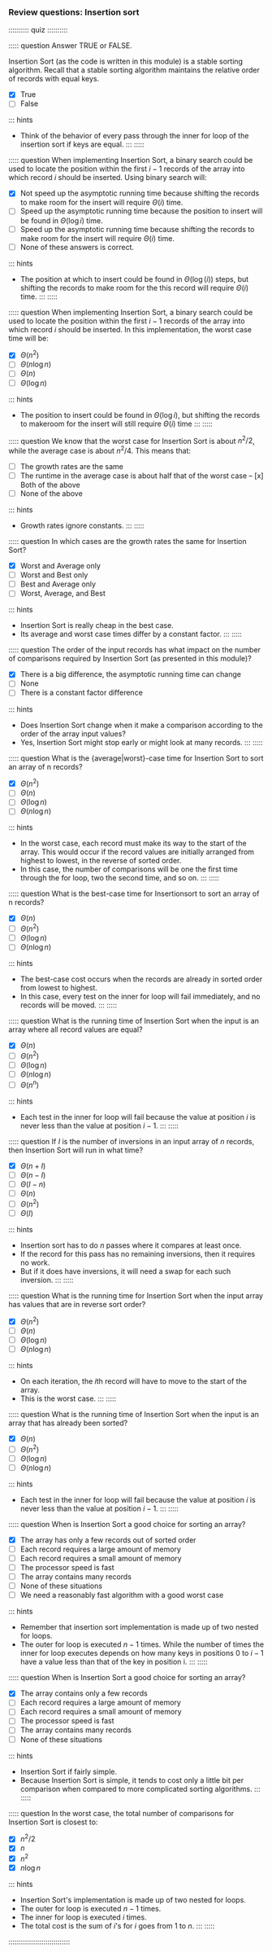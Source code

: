 
### Review questions: Insertion sort

:::::::::: quiz ::::::::::

::::: question
Answer TRUE or FALSE.

Insertion Sort (as the code is written in this
module) is a stable sorting algorithm. Recall that a stable sorting
algorithm maintains the relative order of records with equal keys.

- [x] True
- [ ] False

::: hints
- Think of the behavior of every pass through the inner for loop of the insertion sort if keys are equal.
:::
:::::

::::: question
When implementing Insertion Sort, a binary search could be used to locate the position within
the first $i-1$ records of the array into which record $i$ should be inserted. Using binary search will:

- [x] Not speed up the asymptotic running time because shifting the records to make room for the insert will require $\Theta(i)$ time.
- [ ] Speed up the asymptotic running time because the position to insert will be found in $\Theta(\log i)$ time.
- [ ] Speed up the asymptotic running time because shifting the records to make room for the insert will require $\Theta(i)$ time.
- [ ] None of these answers is correct.

::: hints
- The position at which to insert could be found in $\Theta(\log(i))$ steps, but shifting the records to make room for the this record will require $\Theta(i)$ time.
:::
:::::

::::: question
When implementing Insertion Sort, a binary
search could be used to locate the position within the first $i-1$
records of the array into which record $i$ should be
inserted. In this implementation, the worst case time will be:

- [x] $\Theta(n^2)$
- [ ] $\Theta(n \log n)$
- [ ] $\Theta(n)$
- [ ] $\Theta(\log n)$

::: hints
- The position to insert could be found in $\Theta (\log i)$, 
but shifting the records to makeroom for the insert will still require $\Theta(i)$ time
:::
:::::

::::: question
We know that the worst case for Insertion Sort is about $n^2/2$, while the average case is
about $n^2/4$. This means that:

- [ ] The growth rates are the same
- [ ] The runtime in the average case is about half that of the worst case
– [x] Both of the above
- [ ] None of the above

::: hints
- Growth rates ignore constants.
:::
:::::

::::: question
In which cases are the growth rates the same for Insertion Sort?

- [x] Worst and Average only
- [ ] Worst and Best only
- [ ] Best and Average only
- [ ] Worst, Average, and Best

::: hints
- Insertion Sort is really cheap in the best case.
- Its average and worst case times differ by a constant factor.
:::
:::::

::::: question
The order of the input records has what impact on the number of comparisons 
required by Insertion Sort (as presented in this module)?

- [x] There is a big difference, the asymptotic running time can change
- [ ] None
- [ ] There is a constant factor difference

::: hints
- Does Insertion Sort change when it make a comparison according to the order of the array input values?
- Yes, Insertion Sort might stop early or might look at many records.
:::
:::::

::::: question
What is the {average|worst}-case time for Insertion Sort to sort an array of n records?

- [x] $\Theta(n^2)$
- [ ] $\Theta(n)$
- [ ] $\Theta(\log n)$
- [ ] $\Theta(n \log n)$

::: hints
- In the worst case, each record must make its way to the
start of the array. This would occur if the record values are
initially arranged from highest to lowest, in the reverse
of sorted order.
- In this case, the number of comparisons will be one the
first time through the for loop, two the second time, and
so on.
:::
:::::

::::: question
What is the best-case time for Insertionsort to sort an array of n records?

- [x] $\Theta(n)$
- [ ] $\Theta(n^2)$
- [ ] $\Theta(\log n)$
- [ ] $\Theta(n \log n)$

::: hints
- The best-case cost occurs when the records are already in sorted order from lowest to highest.
- In this case, every test on the inner for loop will fail immediately, and no records will be moved.
:::
:::::

::::: question
What is the running time of Insertion Sort when the input is an array where all record values are equal?

- [x] $\Theta(n)$
- [ ] $\Theta(n^2)$
- [ ] $\Theta(\log n)$
- [ ] $\Theta(n \log n)$
- [ ] $\Theta(n ^ n)$

::: hints
- Each test in the inner for loop will fail because the
value at position $i$ is never less than the
value at position $i-1$.
:::
:::::

::::: question
If $I$ is the number of
inversions in an input array of $n$ records,
then Insertion Sort will run in what time?

- [x] $\Theta(n+I)$
- [ ] $\Theta(n - I)$
- [ ] $\Theta(I - n)$
- [ ] $\Theta(n)$
- [ ] $\Theta(n^2)$
- [ ] $\Theta(I)$

::: hints
- Insertion sort has to do $n$ passes where it compares at least once.
- If the record for this pass has no remaining inversions, then it requires no work.
- But if it does have inversions, it will need a swap for each such inversion.
:::
:::::

::::: question
What is the running time for Insertion Sort when the input array has values that are in reverse sort order?

- [x] $\Theta(n^2)$
- [ ] $\Theta(n)$
- [ ] $\Theta(\log n)$
- [ ] $\Theta(n \log n)$

::: hints
- On each iteration, the $i$th record will have to move to the start of the array.
- This is the worst case.
:::
:::::

::::: question
What is the running time of Insertion Sort when the input is an array that has already been sorted?

- [x] $\Theta(n)$
- [ ] $\Theta(n^2)$
- [ ] $\Theta(\log n)$
- [ ] $\Theta(n \log n)$

::: hints
- Each test in the inner for loop will fail because the
value at position $i$ is never less than the
value at position $i-1$.
:::
:::::

::::: question
When is Insertion Sort a good choice for sorting an array?

- [x] The array has only a few records out of sorted order
- [ ] Each record requires a large amount of memory
- [ ] Each record requires a small amount of memory
- [ ] The processor speed is fast
- [ ] The array contains many records
- [ ] None of these situations
- [ ] We need a reasonably fast algorithm with a good worst case

::: hints
- Remember that insertion sort implementation is made up
of two nested for loops.
- The outer for loop is executed $n-1$ times.
While the number of times the inner for loop executes depends
on how many keys in positions 0 to $i-1$ have a
value less than that of the key in position i.
:::
:::::

::::: question
When is Insertion Sort a good choice for sorting an array?

- [x] The array contains only a few records
- [ ] Each record requires a large amount of memory
- [ ] Each record requires a small amount of memory
- [ ] The processor speed is fast
- [ ] The array contains many records
- [ ] None of these situations

::: hints
- Insertion Sort if fairly simple.
- Because Insertion Sort is simple, it tends to cost only a
little bit per comparison when compared to more complicated
sorting algorithms.
:::
:::::

::::: question
In the worst case, the total number of comparisons for Insertion Sort is closest to:

- [x] $n^2/2$
- [x] $n$
- [x] $n^2$
- [x] $n \log n$

::: hints
- Insertion Sort's implementation is made up of two nested for loops.
- The outer for loop is executed $n-1$ times.
- The inner for loop is executed $i$ times.
- The total cost is the sum of $i$'s for $i$ goes from 1 to $n$.
:::
:::::

::::::::::::::::::::::::::::::

